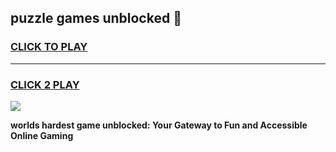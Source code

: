 
## puzzle games unblocked 👋
<h3>
<a href="https://premium.freeplayer.one?title=puzzle_games_unblocked&ref=13F">CLICK TO PLAY</a></h3>
<hr>

<h3>
<a href="https://premium.freeplayer.one?title=puzzle_games_unblocked&ref=13F">CLICK 2 PLAY</a>
  
</h3>

<a href="https://premium.freeplayer.one?title=puzzle_games_unblocked&ref=12F/"><img src="https://clearcache.store/games.png"></a>


**worlds hardest game unblocked: Your Gateway to Fun and Accessible Online Gaming**
